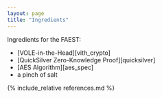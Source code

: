 ```yaml
---
layout: page
title: "Ingredients"
---
```


Ingredients for the FAEST:

- [VOLE-in-the-Head][vith_crypto]
- [QuickSilver Zero-Knowledge Proof][quicksilver]
- [AES Algorithm][aes_spec]
- a pinch of salt

{% include_relative references.md %}
